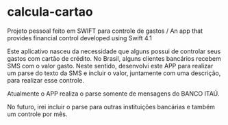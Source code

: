 # calcula-cartao
Projeto pessoal feito em SWIFT para controle de gastos / An app that provides financial control developed using Swift 4.1

Este aplicativo nasceu da necessidade que alguns possui de controlar seus gastos com cartão de crédito.
No Brasil, alguns clientes bancários recebem SMS com o valor gasto. Neste sentido, desenvolvi este APP para realizar um parse do texto da SMS e incluir o valor, juntamente com uma descrição, para realizar esse controle.

Atualmente o APP realiza o parse somente de mensagens do BANCO ITAÚ.

No futuro, irei incluir o parse para outras instituições bancárias e também um controle por mês.

